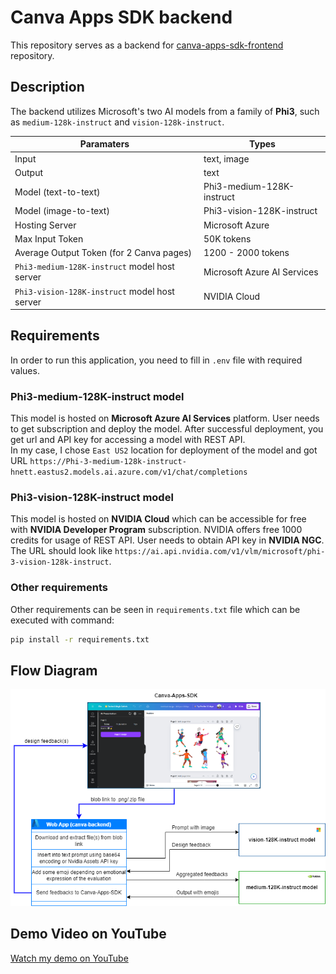 # Canva Apps SDK backend
This repository serves as a backend for [canva-apps-sdk-frontend](https://github.com/Rahman2001/canva-apps-sdk.git) repository. 

## Description
The backend utilizes Microsoft's two AI models from a family of <strong>Phi3</strong>, such as `medium-128k-instruct` and `vision-128k-instruct`.

| Paramaters                                    | Types                       |
|-----------------------------------------------|-----------------------------|
| Input                                         | text, image                 |
| Output                                        | text                        |
| Model (text-to-text)                          | Phi3-medium-128K-instruct   |
| Model (image-to-text)                         | Phi3-vision-128K-instruct   |
| Hosting Server                                | Microsoft Azure             |
| Max Input Token                               | 50K tokens                  |
| Average Output Token (for 2 Canva pages)      | 1200 - 2000 tokens          |
| `Phi3-medium-128K-instruct` model host server | Microsoft Azure AI Services |
| `Phi3-vision-128K-instruct` model host server | NVIDIA Cloud                |

## Requirements
In order to run this application, you need to fill in `.env` file with required values. 

### Phi3-medium-128K-instruct model
This model is hosted on <strong>Microsoft Azure AI Services</strong> platform. User needs to get subscription and deploy the model.
After successful deployment, you get url and API key for accessing a model with REST API. </br>
In my case, I chose `East US2` location for deployment of the model and got URL `https://Phi-3-medium-128k-instruct-hnett.eastus2.models.ai.azure.com/v1/chat/completions`


### Phi3-vision-128K-instruct model
This model is hosted on <strong>NVIDIA Cloud</strong> which can be accessible for free with <strong>NVIDIA Developer Program</strong> subscription.
NVIDIA offers free 1000 credits for usage of REST API. User needs to obtain API key in <strong>NVIDIA NGC</strong>. The URL should look like `https://ai.api.nvidia.com/v1/vlm/microsoft/phi-3-vision-128k-instruct`.

### Other requirements
Other requirements can be seen in `requirements.txt` file which can be executed with command:

```bash
pip install -r requirements.txt
```

## Flow Diagram
![Backend flow diagram](https://github.com/Rahman2001/canva-hackathon-backend/blob/master/canva%20ai%20hackthon%20backend%20diagram.drawio.png)

## Demo Video on YouTube
[Watch my demo on YouTube](https://youtu.be/4LA7YT-4vLU?si=Jyv_UQzl-fFJrdQc)